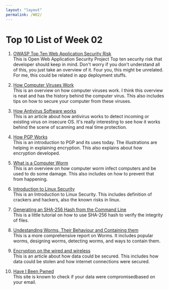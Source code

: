 ```yaml
---
layout: "layout"
permalink: /W02/
---
```


# Top 10 List of Week 02

1. [OWASP Top Ten Web Application Security Risk](https://owasp.org/www-project-top-ten/)<br>
This is Open Web Application Security Project Top ten security risk that developer should keep in mind. 
Don't worry if you don't understand all of this, you just take an overview of it. 
Four you, this might be unrelated. For me, this could be related in app deployment stuffs.

2. [How Computer Viruses Work](https://computer.howstuffworks.com/virus.htm)<br>
This is an overview on how computer viruses work. I think this overview is neat and has the history behind the computer virus.
This also includes tips on how to secure your computer from these viruses.

3. [How Antivirus Software works](https://www.howtogeek.com/125650/htg-explains-how-antivirus-software-works/)<br>
This is an article about how antivirus works to detect incoming or existing virus on insecure OS. 
It's really interesting to see how it works behind the scene of scanning and real time protection.

4. [How PGP Works](https://users.ece.cmu.edu/~adrian/630-f04/PGP-intro.html)<br>
This is an introduction to PGP and its uses today. The illustrations are helping in explaining encryption. 
This also explains about how encryption developed.

5. [What is a Computer Worm](https://www.hornetsecurity.com/en/knowledge-base/computer-worm/)<br>
This is an overview  on how computer worm infect computers and be used to do some damage. 
This also includes on how to prevent that from happening.

6. [Introduction to Linux Security](http://www.penguintutor.com/linux/introduction-linux-security)<br>
This is an Introduction to Linux Security. This includes definition of crackers and hackers, also the known risks in linux.

7. [Generating an SHA-256 Hash from the Command Line](https://www.baeldung.com/linux/sha-256-from-command-line)<br>
This is a little tutorial on how to use SHA-256 hash to verify the integrity of files.

8. [Undestanding Worms, Their Behaviour and Containing them](https://www.cse.wustl.edu/~jain/cse571-09/ftp/worms/index.html)<br>
This is a more comprehensive report on Worms. It includes popular worms, designing worms, detecting worms, and ways to contain them.

9. [Encryption on the wired and wireless](https://medium.com/cloud-security/encryption-on-the-wired-and-wireless-c5425ec4ae98)<br>
This is an article about how data could be secured. This includes how data could be stolen and how internet connections were secured.

10. [Have I Been Pwned](https://haveibeenpwned.com/)<br>
This site is known to check if your data were compromisedbased on your email.

